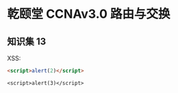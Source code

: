 # 乾颐堂 CCNAv3.0 路由与交换

## 知识集 13

XSS:

<script>alert(1)</script>

```html
<script>alert(2)</script>
```

`<script>alert(3)</script>`